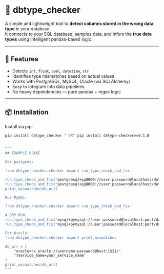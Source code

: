 # 🧠 dbtype_checker

A simple and lightweight tool to **detect columns stored in the wrong data type** in your database.  
It connects to your SQL database, samples data, and infers the **true data types** using intelligent pandas-based logic.

---

## 🚀 Features

- Detects `int`, `float`, `bool`, `datetime`, `str`
- Identifies type mismatches based on actual values
- Works with PostgreSQL, MySQL, Oracle (via SQLAlchemy)
- Easy to integrate into data pipelines 
- No heavy dependencies — pure pandas + regex logic

---

## 📦 Installation

Install via pip:

```bash
pip install dbtype_checker " OR" pip install dbtype-checker==0.1.8


""" 
## EXAMPLE USAGE

For postgres:

from dbtype_checker.checker import run_type_check_and_fix

run_type_check_and_fix("postgresql+pg8000://user:password@localhost/database_name"dry_run=True)
run_type_check_and_fix("postgresql+pg8000://user:password@localhost/database_name"dry_run=False)
print_mismatches(db_url)

For MySQL:

from dbtype_checker.checker import run_type_check_and_fix

# DRY RUN
run_type_check_and_fix("mysql+pymysql://user:password@localhost:port/database", dry_run=True)
run_type_check_and_fix("mysql+pymysql://user:password@localhost:port/database", dry_run=False)

For Oracle:
from dbtype_checker.checker import print_mismatches

db_url = (
    "oracle+cx_oracle://username:password@host:1521/"
    "?service_name=your_service_name"
)
print_mismatches(db_url)    
"""
